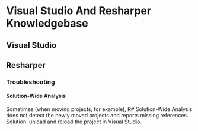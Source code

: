 # Visual Studio And Resharper Knowledgebase

## Visual Studio

## Resharper
### Troubleshooting
#### Solution-Wide Analysis
Sometimes (when moving projects, for example), R# Solution-Wide Analysis does not detect the newly moved projects and reports missing references. Solution: unload and reload the project in Visual Studio.

